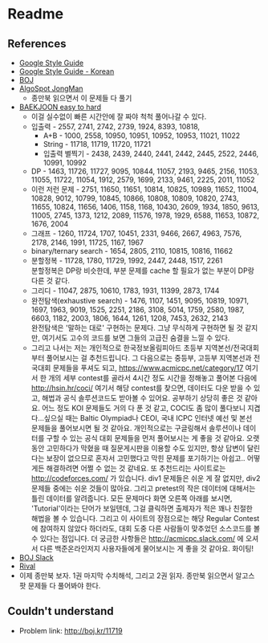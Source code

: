 # Readme

## References
- [Google Style Guide](https://google.github.io/styleguide/cppguide.html)
- [Google Style Guide - Korean](http://jongwook.kim/google-styleguide/trunk/cppguide.xml)
- [BOJ](http://boj.kr/)
- [AlgoSpot JongMan](https://algospot.com/judge/problem/list/?tag=&source=%EC%95%8C%EA%B3%A0%EB%A6%AC%EC%A6%98+%EB%AC%B8%EC%A0%9C+%ED%95%B4%EA%B2%B0+%EC%A0%84%EB%9E%B5&author=)
    - 종만북 읽으면서 이 문제들 다 풀기
- [BAEKJOON easy to hard](https://plzrun.tistory.com/entry/%EC%95%8C%EA%B3%A0%EB%A6%AC%EC%A6%98-%EB%AC%B8%EC%A0%9C%ED%92%80%EC%9D%B4PS-%EC%8B%9C%EC%9E%91%ED%95%98%EA%B8%B0)
    - 이걸 실수없이 빠른 시간안에 잘 짜야 척척 풀어나갈 수 있다.
    - 입출력 - 2557, 2741, 2742, 2739, 1924, 8393, 10818, 
        - A+B - 1000, 2558, 10950, 10951, 10952, 10953, 11021, 11022
        - String - 11718, 11719, 11720, 11721
        - 입출력 별찍기 - 2438, 2439, 2440, 2441, 2442, 2445, 2522, 2446, 10991, 10992
    - DP - 1463, 11726, 11727, 9095, 10844, 11057, 2193, 9465, 2156, 11053, 11055, 11722, 11054, 1912, 2579, 1699, 2133, 9461, 2225, 2011, 11052
    - 이런 저런 문제 - 2751, 11650, 11651, 10814, 10825, 10989, 11652, 11004, 10828, 9012, 10799, 10845, 10866, 10808, 10809, 10820, 2743, 11655, 10824, 11656, 1406, 1158, 1168, 10430, 2609, 1934, 1850, 9613, 11005, 2745, 1373, 1212, 2089, 11576, 1978, 1929, 6588, 11653, 10872, 1676, 2004
    - 그래프 - 1260, 11724, 1707, 10451, 2331, 9466, 2667, 4963, 7576, 2178, 2146, 1991, 11725, 1167, 1967
    - binary/ternary search - 1654, 2805, 2110, 10815, 10816, 11662
    - 분할정복 - 11728, 1780, 11729, 1992, 2447, 2448, 1517, 2261   
    분할정복은 DP랑 비슷한데, 부분 문제를 cache 할 필요가 없는 부분이 DP랑 다른 것 같다.
    - 그리디 - 11047, 2875, 10610, 1783, 1931, 11399, 2873, 1744
    - 완전탐색(exhaustive search) - 1476, 1107, 1451, 9095, 10819, 10971, 1697, 1963, 9019, 1525, 2251, 2186, 3108, 5014, 1759, 2580, 1987, 6603, 1182, 2003, 1806, 1644, 1261, 1208, 7453, 2632, 2143  
    완전탐색은 '말하는 대로' 구현하는 문제다.
    그냥 무식하게 구현하면 될 것 같지만, 여기서도 고수의 코드를 보면 그들의 고급진 숨결을 느낄 수 있다.  
    - 그리고 나서는 저는 개인적으로 한국정보올림피아드 초등부 지역본선/전국대회 부터 풀어보시는 걸 추천드립니다.
      그 다음으로는 중등부, 고등부 지역본선과 전국대회 문제들을 푸셔도 되고, https://www.acmicpc.net/category/17 여기서 한 개의 세부 contest를 골라서 4시간 정도 시간을 정해놓고 풀어본 다음에 http://hsin.hr/coci/ 여기서 해당 contest를 찾으면, 데이터도 다운 받을 수 있고, 해법과 공식 솔루션코드도 받아볼 수 있어요. 공부하기 상당히 좋은 것 같아요.
      어느 정도 KOI 문제들도 거의 다 푼 것 같고, COCI도 좀 많이 풀다보니 지겹다...싶으실 때는 Baltic Olympiad나 CEOI, 국내 ICPC 인터넷 예선 및 본선 문제들을 풀어보시면 될 것 같아요. 개인적으로는 구글링해서 솔루션이나 데이터를 구할 수 있는 공식 대회 문제들을 먼저 풀어보시는 게 좋을 것 같아요. 오랫동안 고민하다가 막혔을 때 질문게시판을 이용할 수도 있지만, 항상 답변이 달린다는 보장이 없으므로 혼자서 고민했다고 막힌 문제를 포기하기는 아쉽고.. 어떻게든 해결하려면 어쩔 수 없는 것 같네요.
      또 추천드리는 사이트로는 http://codeforces.com/ 가 있습니다. div1 문제들은 쉬운 게 잘 없지만, div2 문제들 중에는 쉬운 것들이 많아요. 그리고 pretest의 작은 데이터에 대해서는 틀린 데이터를 알려줍니다. 모든 문제마다 화면 오른쪽 아래를 보시면, 'Tutorial'이라는 단어가 보일텐데, 그걸 클릭하면 출제자가 적은 꽤나 친절한 해법을 볼 수 있습니다. 그리고 이 사이트의 장점으로는 해당 Regular Contest에 참여하지 않았다 하더라도, 대회 도중 다른 사람들이 맞추었던 소스코드를 볼 수 있다는 점입니다.
      더 궁금한 사항들은 http://acmicpc.slack.com/ 에 오셔서 다른 백준온라인저지 사용자들에게 물어보시는 게 좋을 것 같아요. 화이팅!
- [BOJ Slack](https://www.acmicpc.net/board/view/2788)
- [Rival](https://github.com/startFromBottom)
- 이제 종만북 보자. 1권 마지막 수치해석, 그리고 2권 읽자. 종만북 읽으면서 알고스팟 문제들 다 풀어봐야 한다.


## Couldn't understand
* Problem link: http://boj.kr/11719
